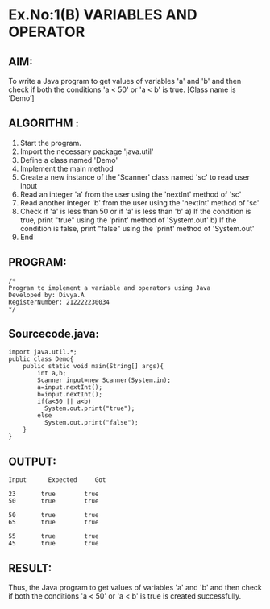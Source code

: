 # Ex.No:1(B) VARIABLES AND OPERATOR

## AIM:
To write a Java program to get values of variables 'a' and 'b' and then check if both the conditions 'a < 50' or 'a < b' is true. [Class name is ‘Demo’]

## ALGORITHM :
1.	Start the program.
2.	Import the necessary package 'java.util'
3.	Define a class named 'Demo'
4.	Implement the main method
5.	Create a new instance of the 'Scanner' class named 'sc' to read user input
6.	Read an integer 'a' from the user using the 'nextInt' method of 'sc'
7.	Read another integer 'b' from the user using the 'nextInt' method of 'sc'
8.	Check if 'a' is less than 50 or if 'a' is less than 'b'
a)	If the condition is true, print "true" using the 'print' method of 'System.out'
b)	If the condition is false, print "false" using the 'print' method of 'System.out'
9.	End

## PROGRAM:
 ```
/*
Program to implement a variable and operators using Java
Developed by: Divya.A
RegisterNumber: 212222230034
*/
```

## Sourcecode.java:
```
import java.util.*;
public class Demo{
    public static void main(String[] args){
        int a,b;
        Scanner input=new Scanner(System.in);
        a=input.nextInt();
        b=input.nextInt();
        if(a<50 || a<b)
          System.out.print("true");
        else
          System.out.print("false");
    }
}
```

## OUTPUT:
```
Input	   Expected   	Got	

23       true        true
50       true        true

50       true        true
65       true        true

55       true        true
45       true        true

```

## RESULT:
Thus, the Java program to get values of variables 'a' and 'b' and then check if both the conditions 'a < 50' or 'a < b' is true is created successfully.
